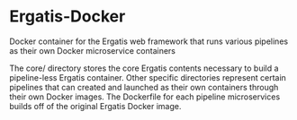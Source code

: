 # Ergatis-Docker
Docker container for the Ergatis web framework that runs various pipelines as their own Docker microservice containers

The core/ directory stores the core Ergatis contents necessary to build a pipeline-less Ergatis container.  Other specific directories represent certain pipelines that can created and launched as their own containers through their own Docker images.  The Dockerfile for each pipeline microservices builds off of the original Ergatis Docker image.
